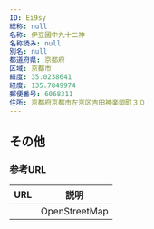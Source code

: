 ```yaml
---
ID: Ei9sy
総称: null
名称: 伊豆國中九十二神
名称読み: null
別名: null
都道府県: 京都府
区域: 京都市
緯度: 35.0238641
経度: 135.7849974
郵便番号: 6068311
住所: 京都府京都市左京区吉田神楽岡町３０
---
```


## その他

### 参考URL

| URL | 説明          |
| --- | ------------- |
|     | OpenStreetMap |

